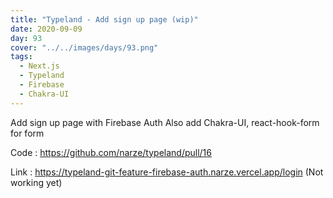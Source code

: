 ```yaml
---
title: "Typeland - Add sign up page (wip)"
date: 2020-09-09
day: 93
cover: "../../images/days/93.png"
tags:
  - Next.js
  - Typeland
  - Firebase
  - Chakra-UI
---
```


Add sign up page with Firebase Auth
Also add Chakra-UI, react-hook-form for form

Code : https://github.com/narze/typeland/pull/16

Link : https://typeland-git-feature-firebase-auth.narze.vercel.app/login (Not working yet)
